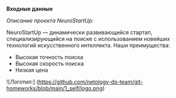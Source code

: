 **Входные данные**

*Описание проекта NeuroStartUp:*

NeuroStartUp — динамически развивающийся стартап, специализирующийся на поиске с использованием новейших технологий искусственного интеллекта. Наши преимущества:

* Высокая точность поиска
* Высокая скорость поиска
* Низкая цена
  
 ![*Логотип:*] (https://github.com/netology-ds-team/git-homeworks/blob/main/1_self/logo.png)

